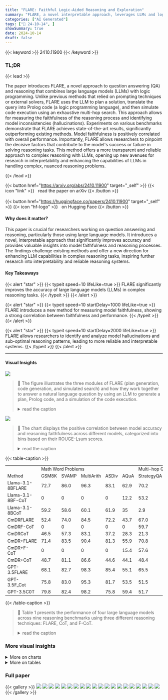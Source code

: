 ```yaml
---
title: "FLARE: Faithful Logic-Aided Reasoning and Exploration"
summary: "FLARE, a novel interpretable approach, leverages LLMs and logic programming to achieve state-of-the-art results in complex reasoning tasks by enhancing model faithfulness and providing insights into r..."
categories: ["AI Generated"]
tags: ["🔖 24-10-14", ]
showSummary: true
date: 2024-10-14
draft: false
---
```


{{< keyword >}} 2410.11900 {{< /keyword >}}

### TL;DR


{{< lead >}}

The paper introduces FLARE, a novel approach to question answering (QA) and reasoning that combines large language models (LLMs) with logic programming.  Unlike previous methods that relied on prompting techniques or external solvers, FLARE uses the LLM to plan a solution, translate the query into Prolog code (a logic programming language), and then simulate code execution using an exhaustive multi-hop search. This approach allows for measuring the faithfulness of the reasoning process and identifying model inconsistencies (hallucinations).  Experiments on various benchmarks demonstrate that FLARE achieves state-of-the-art results, significantly outperforming existing methods.  Model faithfulness is positively correlated with overall performance.  Importantly, FLARE allows researchers to pinpoint the decisive factors that contribute to the model's success or failure in solving reasoning tasks. This method offers a more transparent and reliable approach to complex reasoning with LLMs, opening up new avenues for research in interpretability and enhancing the capabilities of LLMs in handling complex, nuanced reasoning problems.

{{< /lead >}}


{{< button href="https://arxiv.org/abs/2410.11900" target="_self" >}}
{{< icon "link" >}} &nbsp; read the paper on arXiv
{{< /button >}}
<br><br>
{{< button href="https://huggingface.co/papers/2410.11900" target="_self" >}}
{{< icon "hf-logo" >}} &nbsp; on Hugging Face
{{< /button >}}

#### Why does it matter?
This paper is crucial for researchers working on question answering and reasoning, particularly those using large language models. It introduces a novel, interpretable approach that significantly improves accuracy and provides valuable insights into model faithfulness and reasoning processes.  The findings challenge existing methods and offer a new direction for enhancing LLM capabilities in complex reasoning tasks, inspiring further research into interpretability and reliable reasoning systems.
#### Key Takeaways

{{< alert "star" >}}
{{< typeit speed=10 lifeLike=true >}} FLARE significantly improves the accuracy of large language models (LLMs) in complex reasoning tasks. {{< /typeit >}}
{{< /alert >}}

{{< alert "star" >}}
{{< typeit speed=10 startDelay=1000 lifeLike=true >}} FLARE introduces a new method for measuring model faithfulness, showing a strong correlation between faithfulness and performance. {{< /typeit >}}
{{< /alert >}}

{{< alert "star" >}}
{{< typeit speed=10 startDelay=2000 lifeLike=true >}} FLARE allows researchers to identify and analyze model hallucinations and sub-optimal reasoning patterns, leading to more reliable and interpretable systems. {{< /typeit >}}
{{< /alert >}}

------
#### Visual Insights



![](https://ai-paper-reviewer.com/2410.11900/figures_2_0.png)

> 🔼 The figure illustrates the three modules of FLARE (plan generation, code generation, and simulated search) and how they work together to answer a natural language question by using an LLM to generate a plan, Prolog code, and a simulation of the code execution.
> <details>
> <summary>read the caption</summary>
> Figure 1: A depiction of the plan, code and simulated search in FLARE. Each module has a breakdown of the relevant components composed by the LLM explained in Section 2.
> </details>





![](https://ai-paper-reviewer.com/2410.11900/charts_5_0.png)

> 🔼 The chart displays the positive correlation between model accuracy and reasoning faithfulness across different models, categorized into bins based on their ROUGE-Lsum scores.
> <details>
> <summary>read the caption</summary>
> Figure 2: The trend of mean model accuracy w.r.t mean faithfulness (ROUGE-Lsum) for all the models. Faithfulness is positively correlated with model performance.
> </details>





{{< table-caption >}}
<table id='1' style='font-size:14px'><tr><td></td><td colspan="5">Math Word Problems</td><td colspan="3">Multi-hop QA</td><td>Relation</td></tr><tr><td>Method</td><td>GSM8K</td><td>SVAMP</td><td>MultiArith</td><td>ASDiv</td><td>AQuA</td><td>StrategyQA</td><td>Date</td><td>Sport</td><td>CLUTRR</td></tr><tr><td>Llama-3.1-8BFLARE</td><td>72.7</td><td>86.0</td><td>96.3</td><td>83.1</td><td>62.9</td><td>70.2</td><td>59.3</td><td>76.6</td><td>36.8</td></tr><tr><td>Llama-3.1-8BF-CoT</td><td>0</td><td>0</td><td>0</td><td>0</td><td>12.2</td><td>53.2</td><td>0</td><td>0</td><td>32</td></tr><tr><td>Llama-3.1-8BCoT</td><td>59.2</td><td>58.6</td><td>60.1</td><td>61.9</td><td>35</td><td>2.9</td><td>20.9</td><td>95.8</td><td>42.2</td></tr><tr><td>CmDRFLARE</td><td>52.4</td><td>74.0</td><td>84.5</td><td>72.2</td><td>43.7</td><td>67.0</td><td>52.3</td><td>78.9</td><td>29.1</td></tr><tr><td>CmDRF-CoT</td><td>0</td><td>0</td><td>0</td><td>0</td><td>0</td><td>59.7</td><td>0</td><td>0</td><td>8.6</td></tr><tr><td>CmDRCoT</td><td>46.5</td><td>57.3</td><td>83.1</td><td>37.2</td><td>28.3</td><td>21.3</td><td>47.4</td><td>55.2</td><td>29.5</td></tr><tr><td>CmDR+FLARE</td><td>71.4</td><td>83.5</td><td>90.4</td><td>81.3</td><td>55.9</td><td>70.8</td><td>61.8</td><td>77.7</td><td>41.0</td></tr><tr><td>CmDR+F-CoT</td><td>0</td><td>0</td><td>0</td><td>0</td><td>15.4</td><td>57.6</td><td>0</td><td>0</td><td>35.3</td></tr><tr><td>CmDR+CoT</td><td>48.7</td><td>81.1</td><td>86.6</td><td>44.6</td><td>44.1</td><td>48.4</td><td>79.1</td><td>62.6</td><td>42.5</td></tr><tr><td>GPT-3.5FLARE</td><td>68.1</td><td>82.7</td><td>98.3</td><td>85.4</td><td>55.1</td><td>65.5</td><td>82.4</td><td>85.6</td><td>49.8</td></tr><tr><td>GPT-3.5F_Cot</td><td>75.8</td><td>83.0</td><td>95.3</td><td>81.7</td><td>53.5</td><td>51.5</td><td>73.5</td><td>52.3</td><td>12.1</td></tr><tr><td>GPT-3.5C0T</td><td>79.8</td><td>82.4</td><td>98.2</td><td>75.8</td><td>59.4</td><td>51.7</td><td>69.9</td><td>95.8</td><td>4.3</td></tr></table>{{< /table-caption >}}

> 🔼 Table 1 presents the performance of four large language models across nine reasoning benchmarks using three different reasoning techniques: FLARE, CoT, and F-CoT.
> <details>
> <summary>read the caption</summary>
> Table 1: The following table shows the performance of each of the tested models given a technique for reasoning. Each bold, underlined, and italicised element highlights the best, second best and worst technique per specific model. The overall best method per dataset is highlighted in green
> </details>



### More visual insights



<details>
<summary>More on charts
</summary>


![](https://ai-paper-reviewer.com/2410.11900/charts_6_0.png)

> 🔼 The chart displays the percentage of executable code generated by different LLMs and the accuracy of those executable codes in answering questions for three datasets (AQUA, GSM8k, SQA).
> <details>
> <summary>read the caption</summary>
> Figure 3: The figure shows the percentage of executable code per model (right) and the accuracy of the executable code when answering the queries (left).
> </details>


![](https://ai-paper-reviewer.com/2410.11900/charts_9_0.png)

> 🔼 The chart displays the impact of model size (parameter scale) on both accuracy and faithfulness of reasoning for four different language models.
> <details>
> <summary>read the caption</summary>
> Figure 4: The effect of the model parameter scale from 8B to 100B+ on model accuracy (left) and faithfulness (right).
> </details>


![](https://ai-paper-reviewer.com/2410.11900/charts_9_1.png)

> 🔼 The chart displays the impact of model size (parameter scale) on both accuracy and faithfulness using boxplots comparing four different language models.
> <details>
> <summary>read the caption</summary>
> Figure 4: The effect of the model parameter scale from 8B to 100B+ on model accuracy (left) and faithfulness (right).
> </details>


</details>



<details>
<summary>More on tables
</summary>


{{< table-caption >}}
<table id='1' style='font-size:16px'><tr><td>Method</td><td>CmDRplan-only</td><td>CmDRFLARE</td><td>CmDR+plan-only</td><td>CmDR+FLARE</td><td>GPT-3.5plan-only</td><td>GPT-3.5FLARE</td></tr><tr><td>GSM8K</td><td>24.7</td><td>52.4</td><td>40.7</td><td>71.4</td><td>36.1</td><td>68.1</td></tr><tr><td>AQuA</td><td>35.0</td><td>43.7</td><td>55.1</td><td>55.9</td><td>54.3</td><td>55.1</td></tr><tr><td>StrategyQA</td><td>65.5</td><td>67.0</td><td>75.7</td><td>70.8</td><td>62.3</td><td>65.5</td></tr></table>{{< /table-caption >}}
> 🔼 The table presents the performance of different reasoning techniques (FLARE, CoT, and F-CoT) across various models on nine benchmark datasets, highlighting the best-performing method for each dataset and model.
> <details>
> <summary>read the caption</summary>
> Table 1: The following table shows the performance of each of the tested models given a technique for reasoning. Each bold, underlined, and italicised element highlights the best, second best and worst technique per specific model. The overall best method per dataset is highlighted in green
> </details>

{{< table-caption >}}
<table id='1' style='font-size:14px'><tr><td>Model</td><td>Avg. Number of Paths</td><td>Avg. #Hops per path</td><td>Avg. #Fails per path</td><td>Avg. Total Hops</td><td>Avg. Total Fails</td></tr><tr><td colspan="6">Incorrect Answers</td></tr><tr><td>Llama-3.1-8BFLARE</td><td>1.55</td><td>11.12</td><td>1.52</td><td>15.09</td><td>2.26</td></tr><tr><td>CmDRFLARE</td><td>1.51</td><td>6.55</td><td>0.68</td><td>10.56</td><td>1.39</td></tr><tr><td>CmDR+FLARE</td><td>0.92</td><td>7.52</td><td>1.13</td><td>8.57</td><td>1.32</td></tr><tr><td>GPT-3.5</td><td>0.68</td><td>5.22</td><td>0.71</td><td>5.32</td><td>0.74</td></tr><tr><td colspan="6">Correct Answers</td></tr><tr><td>Llama-3.1-8BFLARE</td><td>1.43</td><td>9.12</td><td>0.62</td><td>12.36</td><td>0.96</td></tr><tr><td>CmDRFLARE</td><td>1.19</td><td>7.10</td><td>0.42</td><td>11.29</td><td>0.66</td></tr><tr><td>CmDR+FLARE</td><td>0.97</td><td>7.19</td><td>0.42</td><td>8.22</td><td>0.61</td></tr><tr><td>GPT-3.5FLARE</td><td>0.82</td><td>5.65</td><td>0.26</td><td>5.69</td><td>0.27</td></tr></table>{{< /table-caption >}}
> 🔼 Table 1 presents the performance of various LLMs across nine reasoning benchmarks using three different reasoning techniques (FLARE, CoT, and F-CoT).
> <details>
> <summary>read the caption</summary>
> Table 1: The following table shows the performance of each of the tested models given a technique for reasoning. Each bold, underlined, and italicised element highlights the best, second best and worst technique per specific model. The overall best method per dataset is highlighted in green
> </details>

{{< table-caption >}}
<table id='1' style='font-size:16px'><tr><td>Model</td><td>Unique Explorations (%) in Search</td><td>Relation overlap (%)</td><td>Unused Code relations (%)</td></tr><tr><td colspan="4">Correct Answers</td></tr><tr><td>Llama-3.1-8BFLARE</td><td>74.14</td><td>43.65</td><td>5.73</td></tr><tr><td>CmDRFLARE</td><td>59.06</td><td>35.96</td><td>4.02</td></tr><tr><td>CmDR+FLARE</td><td>64.30</td><td>34.47</td><td>4.54</td></tr><tr><td>GPT-3.5FLARE</td><td>64.46</td><td>37.55</td><td>1.90</td></tr><tr><td colspan="4">Incorrect Answers</td></tr><tr><td>Llama-3.1-8BFLARE</td><td>54.69</td><td>35.04</td><td>9.28</td></tr><tr><td>CmDRFLARE</td><td>54.50</td><td>32.76</td><td>6.23</td></tr><tr><td>CmDR+FLARE</td><td>44.12</td><td>24.98</td><td>8.22</td></tr><tr><td>GPT-3.5FLARE</td><td>36.02</td><td>24.44</td><td>6.94</td></tr></table>{{< /table-caption >}}
> 🔼 Table 1 presents the performance of different LLMs using three reasoning techniques (FLARE, CoT, and F-CoT) across nine diverse reasoning benchmarks.
> <details>
> <summary>read the caption</summary>
> Table 1: The following table shows the performance of each of the tested models given a technique for reasoning. Each bold, underlined, and italicised element highlights the best, second best and worst technique per specific model. The overall best method per dataset is highlighted in green
> </details>

{{< table-caption >}}
<br><table id='6' style='font-size:22px'><tr><td>Model</td><td>Avg. hops per Paths</td><td>Hallucination (%)</td><td>Unutilised knowledge (%)</td></tr><tr><td>Llama-3.1-8B</td><td>9.4</td><td>63.3</td><td>62.9</td></tr><tr><td>CmDR</td><td>6.7</td><td>54.7</td><td>56.9</td></tr><tr><td>CmDR+</td><td>7.2</td><td>54.3</td><td>56.3</td></tr><tr><td>GPT-3.5</td><td>5.5</td><td>49.3</td><td>52.1</td></tr></table>{{< /table-caption >}}
> 🔼 Table 1 presents the performance of four different large language models across nine reasoning benchmarks, comparing three reasoning techniques: FLARE, CoT, and F-CoT.
> <details>
> <summary>read the caption</summary>
> Table 1: The following table shows the performance of each of the tested models given a technique for reasoning. Each bold, underlined, and italicised element highlights the best, second best and worst technique per specific model. The overall best method per dataset is highlighted in green
> </details>

{{< table-caption >}}
<br><table id='6' style='font-size:14px'><tr><td>Task</td><td>Prompt</td><td>Description</td></tr><tr><td>Plan Generation</td><td>Generate an explanation and analy- sis, and plan to generate a prompt for writing a swi-prolog code for the last task. The 3 sections should be exactly outlined. Your plan should show enough intermediate reasoning steps towards the answer. Construct the plan as much as you can and describe the logic specifi- cally. When constructing the plan for the code prompt, actively use swi prolog search capabilities.</td><td>Detailed instructions for generating an outline and plan, with an em- phasis on reasoning steps and using Prolog's search capabilities.</td></tr><tr><td>Code Generation</td><td>Write a Prolog code to solve us- ing the plan. If there are un- known or stochastic atoms or pred- icates, fill in the values for them as a logical assumption and add a comment in the same line As- sumed atom/predicate". Do not use write and read commands within the code. The code should be very detailed and utilize swi prolog ca- pabilities to the fullest. To run the program, at the end create a pred- icate named "query" that returns the correct numerical answer. The last line of the program should be the commented-out driver predicate , query". Write only the code.</td><td>Instructions for generating a Pro- log code based on the plan with as- sumptions for unknown atoms. Em- phasizes code details and a final "query" predicate.</td></tr><tr><td>Simulated Search</td><td>Ignoring the read commands, ex- plicitly write out the search paths that are explored by the code: #### Here are the paths [Starting Search Simulation]: #### [Path 1]:</td><td>A task to simulate and display the search paths that the Prolog code would follow during execution.</td></tr><tr><td>Final Answer</td><td>Given the plan, the code and the explored search paths answer the question above. Answer with the correct numerical answer. ##### Here is the answer:</td><td>Final prompt asking for the correct numerical answer based on the pre- vious steps.</td></tr></table>{{< /table-caption >}}
> 🔼 Table 1 presents the performance of various LLMs using three different reasoning techniques (FLARE, CoT, and F-CoT) across nine diverse reasoning benchmarks.
> <details>
> <summary>read the caption</summary>
> Table 1: The following table shows the performance of each of the tested models given a technique for reasoning. Each bold, underlined, and italicised element highlights the best, second best and worst technique per specific model. The overall best method per dataset is highlighted in green
> </details>

{{< table-caption >}}
<table id='1' style='font-size:14px'><tr><td>Domain</td><td>Dataset</td><td>Shots</td><td>Test Samples</td><td>Example</td></tr><tr><td rowspan="5">Math Word Problems</td><td>GSM8K</td><td>8</td><td>1,319</td><td>Q: A robe takes 2 bolts of blue fiber and half that much white fiber. How many bolts in total does it take?</td></tr><tr><td>SVAMP</td><td>8</td><td>1,000</td><td>A: 3 Q: Dan had $3 left with him after he bought a candy bar. Ifhe had $4 at the start, how much did the candy bar cost?A: 1 Q: A pet store had 13 siamese cats and 5 house cats. During a sale they sold 10 cats.</td></tr><tr><td>MultiArith</td><td>8</td><td>600</td><td>How many cats do they have left? A: 8</td></tr><tr><td>ASDiv</td><td>8</td><td>2,096</td><td>Q: Adam has five more apples than Jackie. Jackie has nine apples. How many apples does Adam have? A: 14</td></tr><tr><td>AQuA</td><td>8</td><td>254</td><td>Q: A man walks at 5 kmph for 6 hrs and at 4 kmph for 12 hrs. His average speed is Answer option: A)4 1/3 km/h, B)7 2/3 km/h, C)9 1/2 km/h, D)8 km/h, E)81 km/h A: A</td></tr><tr><td rowspan="3">Multi- hop QA</td><td>StrategyQA</td><td>6</td><td>2,290</td><td>Q: Did Aristotle use a laptop? A: False</td></tr><tr><td>Date Understanding</td><td>10</td><td>359</td><td>Q: Yesterday was April 30, 2021. What is the date tomorrow in MM/DD/YYYY? A: "05/02/2021"</td></tr><tr><td>Sports Understanding</td><td>10</td><td>977</td><td>Q: Is the following sentence plausible? Lionel Messi was called for icing? A: False</td></tr><tr><td>Relational Inference</td><td>CLUTRR</td><td>8</td><td>1,042</td><td>Q: [Carlos] is [Clarence]'s brother. [Carlos] and his sister, [Annie], went shopping. asked her mom [Valerie] if she wanted anything, but [Valerie] said no. How is [Valerie] related to [Clarence]? A: "mother"</td></tr></table>{{< /table-caption >}}
> 🔼 Table 1 presents the performance of different reasoning techniques (FLARE, CoT, F-CoT) across various LLMs and nine benchmark datasets, highlighting the best-performing method for each.
> <details>
> <summary>read the caption</summary>
> Table 1: The following table shows the performance of each of the tested models given a technique for reasoning. Each bold, underlined, and italicised element highlights the best, second best and worst technique per specific model. The overall best method per dataset is highlighted in green
> </details>

</details>


### Full paper

{{< gallery >}}
<img src="https://ai-paper-reviewer.com/2410.11900/1.png" class="grid-w50 md:grid-w33 xl:grid-w25" />
<img src="https://ai-paper-reviewer.com/2410.11900/2.png" class="grid-w50 md:grid-w33 xl:grid-w25" />
<img src="https://ai-paper-reviewer.com/2410.11900/3.png" class="grid-w50 md:grid-w33 xl:grid-w25" />
<img src="https://ai-paper-reviewer.com/2410.11900/4.png" class="grid-w50 md:grid-w33 xl:grid-w25" />
<img src="https://ai-paper-reviewer.com/2410.11900/5.png" class="grid-w50 md:grid-w33 xl:grid-w25" />
<img src="https://ai-paper-reviewer.com/2410.11900/6.png" class="grid-w50 md:grid-w33 xl:grid-w25" />
<img src="https://ai-paper-reviewer.com/2410.11900/7.png" class="grid-w50 md:grid-w33 xl:grid-w25" />
<img src="https://ai-paper-reviewer.com/2410.11900/8.png" class="grid-w50 md:grid-w33 xl:grid-w25" />
<img src="https://ai-paper-reviewer.com/2410.11900/9.png" class="grid-w50 md:grid-w33 xl:grid-w25" />
<img src="https://ai-paper-reviewer.com/2410.11900/10.png" class="grid-w50 md:grid-w33 xl:grid-w25" />
<img src="https://ai-paper-reviewer.com/2410.11900/11.png" class="grid-w50 md:grid-w33 xl:grid-w25" />
<img src="https://ai-paper-reviewer.com/2410.11900/12.png" class="grid-w50 md:grid-w33 xl:grid-w25" />
<img src="https://ai-paper-reviewer.com/2410.11900/13.png" class="grid-w50 md:grid-w33 xl:grid-w25" />
<img src="https://ai-paper-reviewer.com/2410.11900/14.png" class="grid-w50 md:grid-w33 xl:grid-w25" />
<img src="https://ai-paper-reviewer.com/2410.11900/15.png" class="grid-w50 md:grid-w33 xl:grid-w25" />
<img src="https://ai-paper-reviewer.com/2410.11900/16.png" class="grid-w50 md:grid-w33 xl:grid-w25" />
<img src="https://ai-paper-reviewer.com/2410.11900/17.png" class="grid-w50 md:grid-w33 xl:grid-w25" />
<img src="https://ai-paper-reviewer.com/2410.11900/18.png" class="grid-w50 md:grid-w33 xl:grid-w25" />
<img src="https://ai-paper-reviewer.com/2410.11900/19.png" class="grid-w50 md:grid-w33 xl:grid-w25" />
<img src="https://ai-paper-reviewer.com/2410.11900/20.png" class="grid-w50 md:grid-w33 xl:grid-w25" />
{{< /gallery >}}